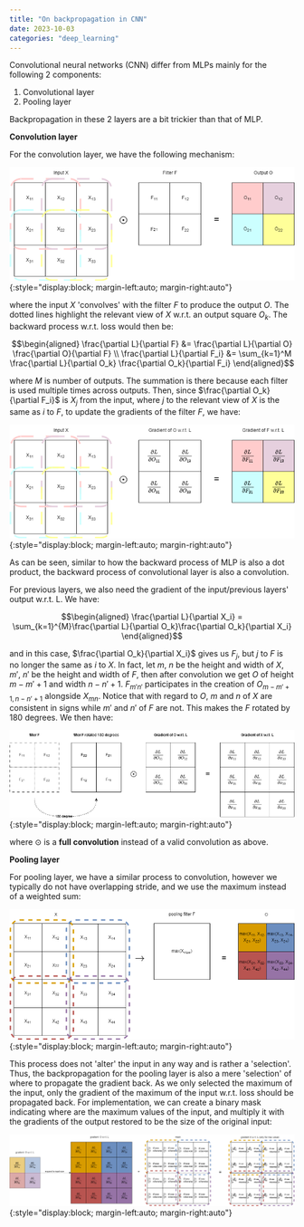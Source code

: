 ```yaml
---
title: "On backpropagation in CNN"
date: 2023-10-03
categories: "deep_learning"
---
```


Convolutional neural networks (CNN) differ from MLPs mainly for the following 2 components:

1. Convolutional layer
2. Pooling layer

Backpropagation in these 2 layers are a bit trickier than that of MLP. 

**Convolution layer**

For the convolution layer, we have the following mechanism: 

![p9_backpropagation_CNN_1](/assets/images/p9_backpropagation_CNN_1.png){:style="display:block; margin-left:auto; margin-right:auto"}

where the input $X$ 'convolves' with the filter $F$ to produce the output $O$. The dotted lines highlight the relevant view of $X$ w.r.t. an output square $O_k$. The backward process w.r.t. loss would then be:

$$\begin{aligned}
\frac{\partial L}{\partial F} &= \frac{\partial L}{\partial O} \frac{\partial O}{\partial F} \\
\frac{\partial L}{\partial F_i} &= \sum_{k=1}^M \frac{\partial L}{\partial O_k} \frac{\partial O_k}{\partial F_i}
\end{aligned}$$

where $M$ is number of outputs. The summation is there because each filter is used multiple times across outputs. Then, since $\frac{\partial O_k}{\partial F_i}$ is $X_j$ from the input, where $j$ to the relevant view of $X$ is the same as $i$ to $F$, to update the gradients of the filter $F$, we have:

![p9_backpropagation_CNN_2](/assets/images/p9_backpropagation_CNN_2.png){:style="display:block; margin-left:auto; margin-right:auto"}

As can be seen, similar to how the backward process of MLP is also a dot product, the backward process of convolutional layer is also a convolution.

For previous layers, we also need the gradient of the input/previous layers' output w.r.t. L. We have:

$$\begin{aligned}
\frac{\partial L}{\partial X_i} = \sum_{k=1}^{M}\frac{\partial L}{\partial O_k}\frac{\partial O_k}{\partial X_i}
\end{aligned}$$

and in this case, $\frac{\partial O_k}{\partial X_i}$ gives us $F_j$, but $j$ to $F$ is no longer the same as $i$ to $X$. In fact, let $m$, $n$ be the height and width of $X$, $m'$, $n'$ be the height and width of $F$, then after convolution we get $O$ of height $m - m' + 1$ and width $n - n' + 1$. $F_{m'n'}$ participates in the creation of $O_{m-m'+1,n-n'+1}$ alongside $X_{mn}$. Notice that with regard to $O$, $m$ and $n$ of $X$ are consistent in signs while $m'$ and $n'$ of $F$ are not. This makes the $F$ rotated by 180 degrees. We then have:

![p9_backpropagation_CNN_3](/assets/images/p9_backpropagation_CNN_3.png){:style="display:block; margin-left:auto; margin-right:auto"}

where $\odot$ is a **full convolution** instead of a valid convolution as above.

**Pooling layer**

For pooling layer, we have a similar process to convolution, however we typically do not have overlapping stride, and we use the maximum instead of a weighted sum:

![p9_backpropagation_CNN_4](/assets/images/p9_backpropagation_CNN_4.png){:style="display:block; margin-left:auto; margin-right:auto"}

This process does not 'alter' the input in any way and is rather a 'selection'. Thus, the backpropagation for the pooling layer is also a mere 'selection' of where to propagate the gradient back. As we only selected the maximum of the input, only the gradient of the maximum of the input w.r.t. loss should be propagated back. For implementation, we can create a binary mask indicating where are the maximum values of the input, and multiply it with the gradients of the output restored to be the size of the original input:

![p9_backpropagation_CNN_5](/assets/images/p9_backpropagation_CNN_5.png){:style="display:block; margin-left:auto; margin-right:auto"}